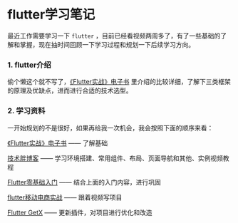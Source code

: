 # flutter学习笔记
最近工作需要学习一下 ``flutter`` ，目前已经看视频两周多了，有了一些基础的了解和掌握，现在抽时间回顾一下学习过程和规划一下后续学习方向。

### 1. flutter介绍

偷个懒这个就不写了，[《Flutter实战》电子书](https://book.flutterchina.club/) 里介绍的比较详细，了解下三类框架的原理及优缺点，进而进行合适的技术选型。

### 2. 学习资料

一开始规划的不是很好，如果再给我一次机会，我会按照下面的顺序来看：

[《Flutter实战》电子书](https://book.flutterchina.club/) —— 了解基础

[技术胖博客](http://jspang.com/) —— 学习环境搭建、常用组件、布局、页面导航和其他、实例视频教程

[Flutter零基础入门](https://space.bilibili.com/404904528/channel/detail?cid=123470&ctype=0) —— 结合上面的入门内容，进行巩固

[flutter移动电商实战](https://www.bilibili.com/video/BV1uJ411D7A4) —— 跟着视频写项目

[Flutter GetX](https://space.bilibili.com/404904528/channel/detail?cid=177514&ctype=0) —— 更新插件，对项目进行优化和改造











